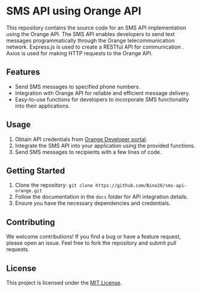 # SMS API using Orange API

This repository contains the source code for an SMS API implementation using the Orange API. The SMS API enables developers to send text messages programmatically through the Orange telecommunication network.
Express.js is used to create a RESTful API for communication . 
Axios is used for making HTTP requests to the Orange API.

## Features
- Send SMS messages to specified phone numbers.
- Integration with Orange API for reliable and efficient message delivery.
- Easy-to-use functions for developers to incorporate SMS functionality into their applications.

## Usage
1. Obtain API credentials from [Orange Developer portal](https://developer.orange.com/apis/sms/overview).
2. Integrate the SMS API into your application using the provided functions.
3. Send SMS messages to recipients with a few lines of code.

## Getting Started
1. Clone the repository: `git clone https://github.com/Bino26/sms-api-orange.git`
2. Follow the documentation in the `docs` folder for API integration details.
3. Ensure you have the necessary dependencies and credentials.

## Contributing
We welcome contributions! If you find a bug or have a feature request, please open an issue. Feel free to fork the repository and submit pull requests.

## License
This project is licensed under the [MIT License](LICENSE).
